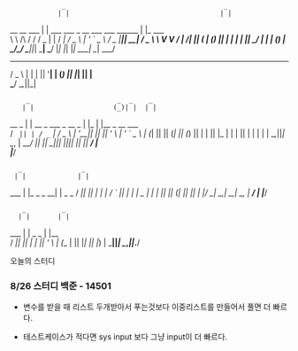                  _                                        _          
                | |                                      | |         
__      __  ___ | |  ___   ___   _ __ ___    ___  ______ | |_   ___  
\ \ /\ / / / _ \| | / __| / _ \ | '_ ` _ \  / _ \|______|| __| / _ \ 
 \ V  V / |  __/| || (__ | (_) || | | | | ||  __/        | |_ | (_) |
  \_/\_/   \___||_| \___| \___/ |_| |_| |_| \___|         \__| \___/ 
                                                                     
                                                                     

                    
                    
  ___   _   _  _ __ 
 / _ \ | | | || '__|
| (_) || |_| || |   
 \___/  \__,_||_|   
                    
                    


        _                      _  _    _                
       | |                    (_)| |  | |               
  __ _ | |  __ _   ___   _ __  _ | |_ | |__   _ __ ___  
 / _` || | / _` | / _ \ | '__|| || __|| '_ \ | '_ ` _ \ 
| (_| || || (_| || (_) || |   | || |_ | | | || | | | | |
 \__,_||_| \__, | \___/ |_|   |_| \__||_| |_||_| |_| |_|
            __/ |                                       
           |___/                                        


      _               _        
     | |             | |       
 ___ | |_  _   _   __| | _   _ 
/ __|| __|| | | | / _` || | | |
\__ \| |_ | |_| || (_| || |_| |
|___/ \__| \__,_| \__,_| \__, |
                          __/ |
                         |___/ 


       _         _     
      | |       | |    
  ___ | | _   _ | |__  
 / __|| || | | || '_ \ 
| (__ | || |_| || |_) |
 \___||_| \__,_||_.__/ 

 오늘의 스터디

 
### 8/26 스터디 백준 - 14501

- 변수를 받을 때 리스트 두개받아서 푸는것보다 이중리스트를 만들어서 풀면 더 빠르다.

- 테스트케이스가 적다면 sys input 보다 그냥 input이 더 빠르다.
